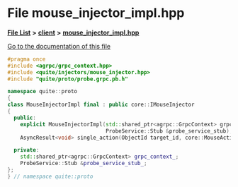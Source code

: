 

# File mouse\_injector\_impl.hpp

[**File List**](files.md) **>** [**client**](dir_5522d6aca5c3fb454e911c5582f2e576.md) **>** [**mouse\_injector\_impl.hpp**](mouse__injector__impl_8hpp.md)

[Go to the documentation of this file](mouse__injector__impl_8hpp.md)


```C++
#pragma once
#include <agrpc/grpc_context.hpp>
#include <quite/injectors/mouse_injector.hpp>
#include "quite/proto/probe.grpc.pb.h"

namespace quite::proto
{
class MouseInjectorImpl final : public core::IMouseInjector
{
  public:
    explicit MouseInjectorImpl(std::shared_ptr<agrpc::GrpcContext> grpc_context,
                               ProbeService::Stub &probe_service_stub);
    AsyncResult<void> single_action(ObjectId target_id, core::MouseAction action) override;

  private:
    std::shared_ptr<agrpc::GrpcContext> grpc_context_;
    ProbeService::Stub &probe_service_stub_;
};
} // namespace quite::proto
```


